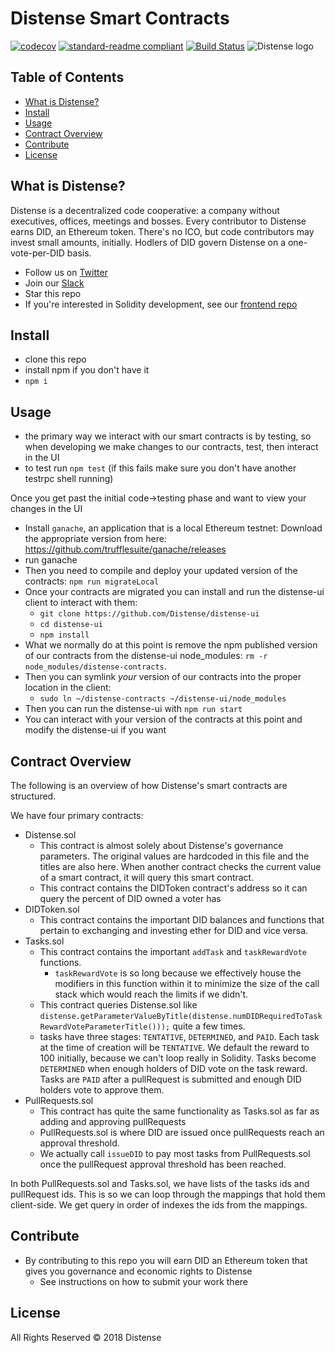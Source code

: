 # Distense Smart Contracts

[![codecov](https://codecov.io/gh/Distense/distense-contracts/branch/master/graph/badge.svg)](https://codecov.io/gh/Distense/distense-contracts)
[![standard-readme compliant](https://img.shields.io/badge/standard--readme-OK-green.svg?style=flat-square)](https://github.com/RichardLitt/standard-readme)
[![Build Status](https://travis-ci.org/Distense/distense-contracts.svg?branch=master)](https://travis-ci.org/Distense/distense-contracts)
![Distense logo](https://i.imgur.com/W8XjeyS.png, 'Distense')

## Table of Contents

- [What is Distense?](#what-is-distense?)
- [Install](#install)
- [Usage](#usage)
- [Contract Overview](#contract-overview)
- [Contribute](#contribute)
- [License](#license)

## What is Distense?

Distense is a decentralized code cooperative: a company without executives, offices, meetings and bosses.  Every contributor to Distense earns DID, an Ethereum token.  There's no ICO, but code contributors may invest small amounts, initially.  Hodlers of DID govern Distense on a one-vote-per-DID basis.

- Follow us on [Twitter](https://twitter.com/distenseorg)
- Join our [Slack](https://join.slack.com/t/distense/shared_invite/enQtMzA4ODM5MzI5NzY2LWFmZDBhYTJjYzkzYmZjMjg0Y2I1YWZkYmU3NGIwYjE5NjA1Y2I0MDEzYjcyYjRmNGQzZmRhZjM1YmY0ZmY0OWY)
- Star this repo
- If you're interested in Solidity development, see our [frontend repo](https://github.com/Distense/distense-ui)

## Install

- clone this repo
- install npm if you don't have it
- `npm i`

## Usage

- the primary way we interact with our smart contracts is by testing, so when developing we make changes to our contracts, test, then interact in the UI
- to test run `npm test` (if this fails make sure you don't have another testrpc shell running)


Once you get past the initial code->testing phase and want to view your changes in the UI

- Install `ganache`, an application that is a local Ethereum testnet: Download the appropriate version from here: https://github.com/trufflesuite/ganache/releases
- run ganache
- Then you need to compile and deploy your updated version of the contracts: `npm run migrateLocal`
- Once your contracts are migrated you can install and run the distense-ui client to interact with them:
    - `git clone https://github.com/Distense/distense-ui`
    - `cd distense-ui`
    - `npm install`
- What we normally do at this point is remove the npm published version of our contracts from the distense-ui node_modules: `rm -r node_modules/distense-contracts`.
- Then you can symlink _your_ version of our contracts into the proper location in the client:
    - `sudo ln ~/distense-contracts ~/distense-ui/node_modules`
- Then you can run the distense-ui with `npm run start`
- You can interact with your version of the contracts at this point and modify the distense-ui if you want


## Contract Overview

The following is an overview of how Distense's smart contracts are structured.  

We have four primary contracts:

- Distense.sol
  - This contract is almost solely about Distense's governance parameters.  The original values are hardcoded in this file and the titles are also here.  When another contract checks the current value of a smart contract, it will query this smart contract.
  - This contract contains the DIDToken contract's address so it can query the percent of DID owned a voter has
- DIDToken.sol
  - This contract contains the important DID balances and functions that pertain to exchanging and investing ether for DID and vice versa.
- Tasks.sol
  - This contract contains the important `addTask` and `taskRewardVote` functions.  
    - `taskRewardVote` is so long because we effectively house the modifiers in this function within it to minimize the size of the call stack which would reach the limits if we didn't.
  - This contract queries Distense.sol like `distense.getParameterValueByTitle(distense.numDIDRequiredToTaskRewardVoteParameterTitle()));` quite a few times.
  - tasks have three stages: `TENTATIVE`, `DETERMINED`, and `PAID`. Each task at the time of creation will be `TENTATIVE`. We default the reward to 100 initially, because we can't loop really in Solidity. Tasks become `DETERMINED` when enough holders of DID vote on the task reward. Tasks are `PAID` after a pullRequest is submitted and enough DID holders vote to approve them.  
- PullRequests.sol
  - This contract has quite the same functionality as Tasks.sol as far as adding and approving pullRequests
  - PullRequests.sol is where DID are issued once pullRequests reach an approval threshold.
  - We actually call `issueDID` to pay most tasks from PullRequests.sol once the pullRequest approval threshold has been reached.
  
 In both PullRequests.sol and Tasks.sol, we have lists of the tasks ids and pullRequest ids.  This is so we can loop through the mappings that hold them client-side. We get query in order of indexes the ids from the mappings.

## Contribute

- By contributing to this repo you will earn DID an Ethereum token that gives you governance and economic rights to Distense
    - See instructions on how to submit your work there

## License

All Rights Reserved © 2018 Distense
